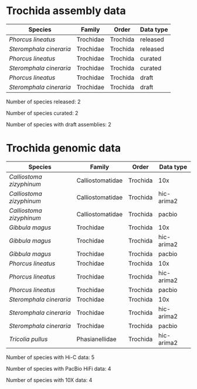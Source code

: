 # Trochida assembly data

| Species | Family | Order | Data type |
| -- | --- | --- | --- |
| *Phorcus lineatus* | Trochidae | Trochida | released |
| *Steromphala cineraria* | Trochidae | Trochida | released |
| *Phorcus lineatus* | Trochidae | Trochida | curated |
| *Steromphala cineraria* | Trochidae | Trochida | curated |
| *Phorcus lineatus* | Trochidae | Trochida | draft |
| *Steromphala cineraria* | Trochidae | Trochida | draft |

Number of species released: 2

Number of species curated: 2

Number of species with draft assemblies: 2

# Trochida genomic data

| Species | Family | Order | Data type |
| -- | --- | --- | --- |
| *Calliostoma zizyphinum* | Calliostomatidae | Trochida | 10x |
| *Calliostoma zizyphinum* | Calliostomatidae | Trochida | hic-arima2 |
| *Calliostoma zizyphinum* | Calliostomatidae | Trochida | pacbio |
| *Gibbula magus* | Trochidae | Trochida | 10x |
| *Gibbula magus* | Trochidae | Trochida | hic-arima2 |
| *Gibbula magus* | Trochidae | Trochida | pacbio |
| *Phorcus lineatus* | Trochidae | Trochida | 10x |
| *Phorcus lineatus* | Trochidae | Trochida | hic-arima2 |
| *Phorcus lineatus* | Trochidae | Trochida | pacbio |
| *Steromphala cineraria* | Trochidae | Trochida | 10x |
| *Steromphala cineraria* | Trochidae | Trochida | hic-arima2 |
| *Steromphala cineraria* | Trochidae | Trochida | pacbio |
| *Tricolia pullus* | Phasianellidae | Trochida | hic-arima2 |

Number of species with Hi-C data: 5

Number of species with PacBio HiFi data: 4

Number of species with 10X data: 4

